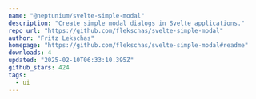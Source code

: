 ```yaml
---
name: "@neptunium/svelte-simple-modal"
description: "Create simple modal dialogs in Svelte applications."
repo_url: "https://github.com/flekschas/svelte-simple-modal"
author: "Fritz Lekschas"
homepage: "https://github.com/flekschas/svelte-simple-modal#readme"
downloads: 4
updated: "2025-02-10T06:33:10.395Z"
github_stars: 424
tags: 
  - ui
---
```

